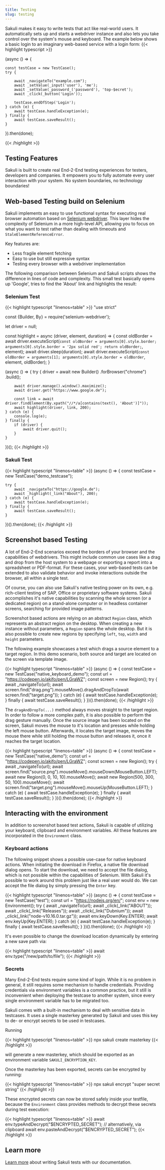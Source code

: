 ```yaml
---
title: Testing
slug: testing
---
```


Sakuli makes it easy to write tests that act like real-world users. It automatically sets up and starts a webdriver instance and also lets you take control over the system's mouse and keyboard. The example below shows a basic login to an imaginary web-based service with a login form:
{{< highlight typescript >}}

(async () => {

    const testCase = new TestCase();
    try {

        await _navigateTo("example.com");
        await _setValue(_input('user'), 'me');
        await _setValue(_password_('password'), 'top-$ecret');
        await _click(_button('Login'));

        testCase.endOfStep('Login');
    } catch (e) {
        await testCase.handleException(e);
    } finally {
        await testCase.saveResult();
    }

}).then(done);

{{< /highlight >}}

## Testing Features

Sakuli is built to create real End-2-End testing experiences for testers, developers and companies. It empowers you to fully automate every user interaction with your system. No system boundaries, no technology boundaries!

## Web-based Testing build on Selenium

Sakuli implements an easy to use functional syntax for executing real browser automation based on [Selenium webdriver](https://github.com/SeleniumHQ/selenium). This layer hides the complexity of Selenium in a more high-level API, allowing you to focus on what you want to test rather than dealing with timeouts and `StaleElementReferenceError`.

Key features are:

- Less fragile element fetching
- Easy to use but still expressive syntax
- Testing every browser with a webdriver implementation

The following comparison between Selenium and Sakuli scripts shows the difference in lines of code and complexity.
This small test basically opens up 'Google', tries to find the 'About' link and highlights the result:

### Selenium Test
{{< highlight typescript "linenos=table" >}}
"use strict"

const {Builder, By} = require('selenium-webdriver');

let driver = null;

const highlight = async (driver, element, duration) => {
    const oldBorder = await driver.executeScript(`const oldBorder = arguments[0].style.border; arguments[0].style.border = '2px solid red'; return oldBorder;`, element);
    await driver.sleep(duration);
    await driver.executeScript(`const oldBorder = arguments[1]; arguments[0].style.border = oldBorder`, element, oldBorder);
}

(async () => {
    try {
        driver = await new Builder()
            .forBrowser("chrome")
            .build();

        await driver.manage().window().maximize();
        await driver.get("https://www.google.de");

        const link = await driver.findElement(By.xpath("//*/a[contains(text(), 'About')]"));
        await highlight(driver, link, 200);
    } catch (e) {
        console.log(e);
    } finally {
        if (driver) {
            await driver.quit();
        }
    }
})();
{{< /highlight >}}

### Sakuli Test
{{< highlight typescript "linenos=table" >}}
(async () => {
    const testCase = new TestCase("demo_testcase");

    try {
        await _navigateTo("https://google.de");
        await _highlight(_link("About"), 200);
    } catch (e) {
        await testCase.handleException(e);
    } finally {
        await testCase.saveResult();
    }
})().then(done);
{{< /highlight >}}

## Screenshot based Testing

A lot of End-2-End scenarios exceed the borders of your browser and the capabilities of webdrivers. This might include common use cases like a drag and drop from the host system to a webpage or exporting a report into a spreadsheet or PDF-format. For these cases, your web-based tests can be extended to also validate behavior and invoke interactions outside the browser, all within a single test.

Of course, you can also use Sakuli's native testing power on its own, e.g. rich-client testing of SAP, Office or proprietary software systems. Sakuli accomplishes it's native capabilities by scanning the whole screen (or a dedicated region) on a stand-alone computer or in headless container screens, searching for provided image patterns.

Screenshot based actions are relying on an abstract `Region` class, which represents an abstract region on the desktop.
When creating a new instance without parameters, a `Region` spans the whole desktop.
But it is also possible to create new regions by specifying `left`, `top`, `width` and `height` parameters.

The following example showcases a test which drags a source element to a target region.
In this demo scenario, both source and target are located on the screen via template image.

{{< highlight typescript "linenos=table" >}}
(async () => {
    const testCase = new TestCase("native_keyboard_demo");
    const url = "https://codepen.io/akifo/pen/LGraWZ";
    const screen = new Region();
    try {
        await _navigateTo(url);
        await screen.find("drag.png").mouseMove().dragAndDropTo(await screen.find("target.png"));
    } catch (e) {
        await testCase.handleException(e);
    } finally {
        await testCase.saveResult();
    }
})().then(done);
{{< /highlight >}}

The `dragAndDropTo(...)` method always moves straight to the target region.
In order to follow a more complex path, it is also possible to perform the drag gesture manually.
Once the source image has been located on the screen, Sakuli moves the mouse to it's location and presses while holding the left mouse button.
Afterwards, it locates the target image, moves the mouse there while still holding the mouse button and releases it, once it reaches the target location.

{{< highlight typescript "linenos=table" >}}
(async () => {
    const testCase = new TestCase("native_demo");
    const url = "https://codepen.io/akifo/pen/LGraWZ";
    const screen = new Region();
    try {
        await _navigateTo(url);
        await screen.find("source.png").mouseMove().mouseDown(MouseButton.LEFT);
        await new Region(0, 0, 10, 10).mouseMove();
        await new Region(500, 300, 50, 100).mouseMove();
        await screen.find("target.png").mouseMove().mouseUp(MouseButton.LEFT);
    } catch (e) {
        await testCase.handleException(e);
    } finally {
        await testCase.saveResult();
    }
})().then(done);
{{< /highlight >}}

## Interacting with the environment

In addition to screenshot based test actions, Sakuli is capable of utilizing your keyboard, clipboard and environment variables.
All these features are incorporated in the `Environment` class.

### Keyboard actions

The following snippet shows a possible use-case for native keyboard actions.
When initiating the download in Firefox, a native file download dialog opens.
To start the download, we need to accept the file dialog, which is not possible within the capabilities of Selenium.
With Sakuli it's possible to work around this problem just like a real user would do.
We can accept the file dialog by simply pressing the `Enter` key.

{{< highlight typescript "linenos=table" >}}
(async () => {
    const testCase = new TestCase("test");
    const url = "https://nodejs.org/en/";
    const env = new Environment();
    try {
        await _navigateTo(url);
        await _click(_link("ABOUT"));
        await _click(_link("Releases"));
        await _click(_link("Dubnium"));
        await _click(_link("node-v10.16.0.tar.gz"));
        await env.keyDown(Key.ENTER);
        await env.keyUp(Key.ENTER);
    } catch (e) {
        await testCase.handleException(e);
    } finally {
        await testCase.saveResult();
    }
})().then(done);
{{< /highlight >}}

It's even possible to change the download location dynamically by entering a new save path via:

{{< highlight typescript "linenos=table" >}}
await env.type("/new/path/to/file");
{{< /highlight >}}

### Secrets

Many End-2-End tests require some kind of login.
While it is no problem in general, it still requires some mechanism to handle credentials.
Providing credentials via environment variables is a common practice, but it still is inconvenient when deploying the testcase to another system, since every single environment variable has to be migrated too.

Sakuli comes with a built-in mechanism to deal with sensitive data in testcases.
It uses a single masterkey generated by Sakuli and uses this key to de- or encrypt secrets to be used in testcases.

Running

{{< highlight typescript "linenos=table" >}}
npx sakuli create masterkey
{{< /highlight >}}

will generate a new masterkey, which should be exported as an environment variable `SAKULI_ENCRYPTION_KEY`.

Once the masterkey has been exported, secrets can be encrypted by running:

{{< highlight typescript "linenos=table" >}}
npx sakuli encrypt "super secret string"
{{< /highlight >}}

These encrypted secrets can now be stored safely inside your testfile, because the `Environment` class provides methods to decrypt these secrets during test execution:

{{< highlight typescript "linenos=table" >}}
await env.typeAndDecrypt("$ENCRYPTED_SECRET");
// alternatively, via clipboard
await env.pasteAndDecrypt("$ENCRYPTED_SECRET");
{{< /highlight >}}

## Learn more
[Learn more](https://sakuli.io/docs/writing-tests) about writing Sakuli tests with our documentation.